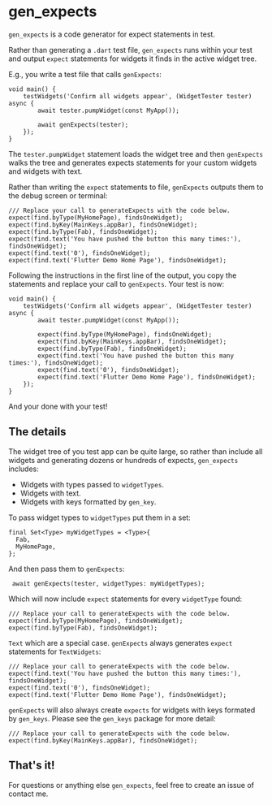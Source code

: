 # gen_expects

`gen_expects` is a code generator for expect statements in test.

Rather than generating a `.dart` test file, `gen_expects` runs within your test and output `expect` statements for widgets it finds in the active widget tree.

E.g., you write a test file that calls `genExpects`:

    void main() {
        testWidgets('Confirm all widgets appear', (WidgetTester tester) async {
            await tester.pumpWidget(const MyApp());

            await genExpects(tester);
        });
    }

The `tester.pumpWidget` statement loads the widget tree and then `genExpects` walks the tree and generates expects statements for your custom widgets and widgets with text.

Rather than writing the `expect` statements to file, `genExpects` outputs them to the debug screen or terminal:

	/// Replace your call to generateExpects with the code below.
	expect(find.byType(MyHomePage), findsOneWidget);
	expect(find.byKey(MainKeys.appBar), findsOneWidget);
	expect(find.byType(Fab), findsOneWidget);
	expect(find.text('You have pushed the button this many times:'), findsOneWidget);
	expect(find.text('0'), findsOneWidget);
	expect(find.text('Flutter Demo Home Page'), findsOneWidget);

Following the instructions in the first line of the output, you copy the statements and replace your call to `genExpects`. Your test is now:

    void main() {
        testWidgets('Confirm all widgets appear', (WidgetTester tester) async {
            await tester.pumpWidget(const MyApp());

	        expect(find.byType(MyHomePage), findsOneWidget);
	        expect(find.byKey(MainKeys.appBar), findsOneWidget);
	        expect(find.byType(Fab), findsOneWidget);
	        expect(find.text('You have pushed the button this many times:'), findsOneWidget);
	        expect(find.text('0'), findsOneWidget);
	        expect(find.text('Flutter Demo Home Page'), findsOneWidget);
        });
    }

And your done with your test!

## The details

The widget tree of you test app can be quite large, so rather than include all widgets and generating dozens or hundreds of expects, `gen_expects` includes:

- Widgets with types passed to `widgetTypes`.
- Widgets with text.
- Widgets with keys formatted by `gen_key`.

To pass widget types to `widgetTypes` put them in a set:

    final Set<Type> myWidgetTypes = <Type>{
      Fab,
      MyHomePage,
    };

And then pass them to `genExpects`:

     await genExpects(tester, widgetTypes: myWidgetTypes);

Which will now include `expect` statements for every `widgetType` found:

	/// Replace your call to generateExpects with the code below.
	expect(find.byType(MyHomePage), findsOneWidget);
	expect(find.byType(Fab), findsOneWidget);

`Text` which are a special case. `genExpects` always generates `expect` statements for `TextWidgets`:

	/// Replace your call to generateExpects with the code below.
	expect(find.text('You have pushed the button this many times:'), findsOneWidget);
	expect(find.text('0'), findsOneWidget);
	expect(find.text('Flutter Demo Home Page'), findsOneWidget);

`genExpects` will also always create `expects` for widgets with keys formated by `gen_keys`. Please see the `gen_keys` package for more detail:

	/// Replace your call to generateExpects with the code below.
	expect(find.byKey(MainKeys.appBar), findsOneWidget);

## That's it!

For questions or anything else `gen_expects`, feel free to create an issue of contact me.



